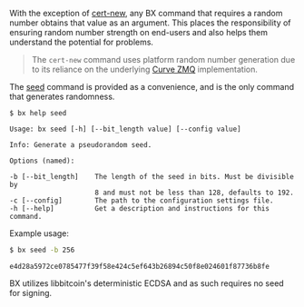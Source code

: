With the exception of [cert-new](bx-cert-new), any BX command that requires a random number obtains that value as an argument. This places the responsibility of ensuring random number strength on end-users and also helps them understand the potential for problems.

> The `cert-new` command uses platform random number generation due to its reliance on the underlying [Curve ZMQ](http://curvezmq.org) implementation.

The [seed](bx-seed) command is provided as a convenience, and is the only command that generates randomness.

```
$ bx help seed

Usage: bx seed [-h] [--bit_length value] [--config value]                

Info: Generate a pseudorandom seed.                                      

Options (named):

-b [--bit_length]    The length of the seed in bits. Must be divisible by
                     8 and must not be less than 128, defaults to 192.   
-c [--config]        The path to the configuration settings file.        
-h [--help]          Get a description and instructions for this command.
```

Example usage:

```sh
$ bx seed -b 256
```
```
e4d28a5972ce0785477f39f58e424c5ef643b26894c50f8e024601f87736b8fe 
```
BX utilizes libbitcoin's deterministic ECDSA and as such requires no seed for signing.
